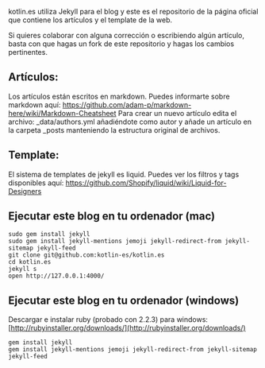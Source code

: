 kotlin.es utiliza Jekyll para el blog y este es el repositorio de la página oficial que contiene los artículos y el template de la web.

Si quieres colaborar con alguna corrección o escribiendo algún artículo, basta con que hagas un fork de este repositorio y hagas los cambios pertinentes.

## Artículos:
Los artículos están escritos en markdown. Puedes informarte sobre markdown aquí: https://github.com/adam-p/markdown-here/wiki/Markdown-Cheatsheet
Para crear un nuevo artículo edita el archivo: _data/authors.yml añadiéndote como autor y añade un artículo en la carpeta _posts manteniendo la estructura original de archivos.

## Template:
El sistema de templates de jekyll es liquid. Puedes ver los filtros y tags disponibles aquí: https://github.com/Shopify/liquid/wiki/Liquid-for-Designers

## Ejecutar este blog en tu ordenador (mac)
```
sudo gem install jekyll 
sudo gem install jekyll-mentions jemoji jekyll-redirect-from jekyll-sitemap jekyll-feed 
git clone git@github.com:kotlin-es/kotlin.es
cd kotlin.es
jekyll s
open http://127.0.0.1:4000/
```

## Ejecutar este blog en tu ordenador (windows)

Descargar e instalar ruby (probado con 2.2.3) para windows: [http://rubyinstaller.org/downloads/](http://rubyinstaller.org/downloads/)
```
gem install jekyll
gem install jekyll-mentions jemoji jekyll-redirect-from jekyll-sitemap jekyll-feed 
```
